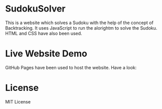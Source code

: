 # SudokuSolver
This is a website which solves a Sudoku with the help of the concept of Backtracking. It uses JavaScript to run the alorightm to solve the Sudoku. HTML and CSS have also been used.

# Live Website Demo
GitHub Pages have been used to host the website.
Have a look: 

# License
MIT License

